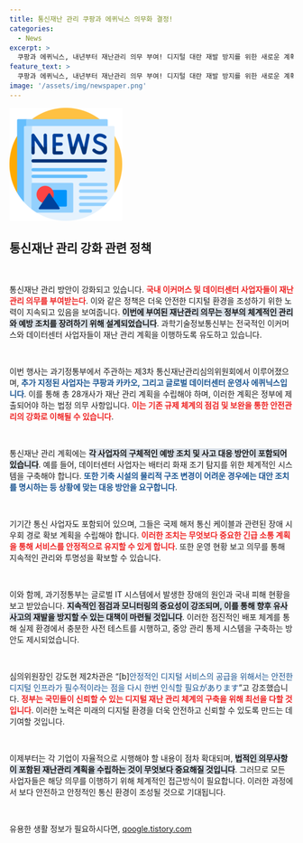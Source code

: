 ```yaml
---
title: 통신재난 관리 쿠팡과 에퀴닉스 의무화 결정!
categories:
  - News
excerpt: >
  쿠팡과 에퀴닉스, 내년부터 재난관리 의무 부여! 디지털 대란 재발 방지를 위한 새로운 계획이 수립됐다. 과기정통부의 강력한 대응과 안전한 인프라 구축의 방향은?
feature_text: >
  쿠팡과 에퀴닉스, 내년부터 재난관리 의무 부여! 디지털 대란 재발 방지를 위한 새로운 계획이 수립됐다. 과기정통부의 강력한 대응과 안전한 인프라 구축의 방향은?
image: '/assets/img/newspaper.png'
---
```


<p><img src="/assets/img/newspaper.png" alt="kimp 속보" /></p>

<h2 data-ke-size="size26">통신재난 관리 강화 관련 정책</h2>

<p data-ke-size="size16">&nbsp;</p>

<p>통신재난 관리 방안이 강화되고 있습니다. <b><span style="color: #ee2323;">국내 이커머스 및 데이터센터 사업자들이 재난 관리 의무를 부여받는다</span></b>. 이와 같은 정책은 더욱 안전한 디지털 환경을 조성하기 위한 노력이 지속되고 있음을 보여줍니다. <b><span style="background-color: #21538527;">이번에 부여된 재난관리 의무는 정부의 체계적인 관리와 예방 조치를 장려하기 위해 설계되었습니다</span></b>. 과학기술정보통신부는 전국적인 이커머스와 데이터센터 사업자들이 재난 관리 계획을 이행하도록 유도하고 있습니다.</p>

<p data-ke-size="size16">&nbsp;</p>

<p>이번 행사는 과기정통부에서 주관하는 제3차 통신재난관리심의위원회에서 이루어졌으며, <b><span style="color: #1a5490;">추가 지정된 사업자는 쿠팡과 카카오, 그리고 글로벌 데이터센터 운영사 에퀴닉스입니다</span></b>. 이를 통해 총 28개사가 재난 관리 계획을 수립해야 하며, 이러한 계획은 정부에 제출되어야 하는 법정 의무 사항입니다. <b><span style="color: #ee2323;">이는 기존 규제 체계의 점검 및 보완을 통한 안전관리의 강화로 이해될 수 있습니다</span></b>.</p>

<p data-ke-size="size16">&nbsp;</p>

<p>통신재난 관리 계획에는 <b><span style="background-color: #21538527;">각 사업자의 구체적인 예방 조치 및 사고 대응 방안이 포함되어 있습니다</span></b>. 예를 들어, 데이터센터 사업자는 배터리 화재 조기 탐지를 위한 체계적인 시스템을 구축해야 합니다. <b><span style="color: #1a5490;">또한 기축 시설의 물리적 구조 변경이 어려운 경우에는 대안 조치를 명시하는 등 상황에 맞는 대응 방안을 요구합니다</span></b>.</p>

<p data-ke-size="size16">&nbsp;</p>

<p>기기간 통신 사업자도 포함되어 있으며, 그들은 국제 해저 통신 케이블과 관련된 장애 시 우회 경로 확보 계획을 수립해야 합니다. <b><span style="color: #ee2323;">이러한 조치는 무엇보다 중요한 긴급 소통 계획을 통해 서비스를 안정적으로 유지할 수 있게 합니다</span></b>. 또한 운영 현황 보고 의무를 통해 지속적인 관리와 투명성을 확보할 수 있습니다.</p>

<p data-ke-size="size16">&nbsp;</p>

<p>이와 함께, 과기정통부는 글로벌 IT 시스템에서 발생한 장애의 원인과 국내 피해 현황을 보고 받았습니다. <b><span style="background-color: #21538527;">지속적인 점검과 모니터링의 중요성이 강조되며, 이를 통해 향후 유사 사고의 재발을 방지할 수 있는 대책이 마련될 것입니다</span></b>. 이러한 점진적인 배포 체계를 통해 실제 환경에서 충분한 사전 테스트를 시행하고, 중앙 관리 통제 시스템을 구축하는 방안도 제시되었습니다.</p>

<p data-ke-size="size16">&nbsp;</p>

<p>심의위원장인 강도현 제2차관은 “[b]<span style="color: #1a5490;">안정적인 디지털 서비스의 공급을 위해서는 안전한 디지털 인프라가 필수적이라는 점을 다시 한번 인식할 필요があります</span></b>”고 강조했습니다. <b><span style="color: #ee2323;">정부는 국민들이 신뢰할 수 있는 디지털 재난 관리 체계의 구축을 위해 최선을 다할 것입니다</span></b>. 이러한 노력은 미래의 디지털 환경을 더욱 안전하고 신뢰할 수 있도록 만드는 데 기여할 것입니다.</p>

<p data-ke-size="size16">&nbsp;</p>

<p>이제부터는 각 기업이 자율적으로 시행해야 할 내용이 점차 확대되며, <b><span style="background-color: #21538527;">법적인 의무사항이 포함된 재난관리 계획을 수립하는 것이 무엇보다 중요해질 것입니다</span></b>. 그러므로 모든 사업자들은 해당 의무를 이행하기 위해 체계적인 접근방식이 필요합니다. 이러한 과정에서 보다 안전하고 안정적인 통신 환경이 조성될 것으로 기대됩니다.</p>

<p data-ke-size="size16">&nbsp;</p>
유용한 생활 정보가 필요하시다면, <a href="https://qoogle.tistory.com" rel="dofollow">qoogle.tistory.com</a>


